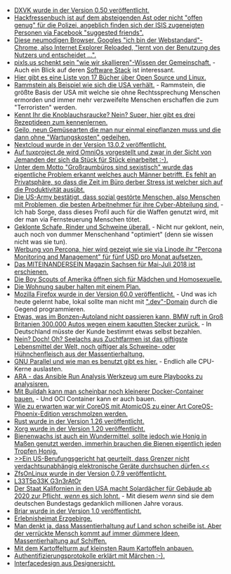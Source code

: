 * [DXVK wurde in der Version 0.50 veröffentlicht.](https://www.phoronix.com/scan.php?page=news_item&px=DXVK-0.50-Direct3D-11-Vulkan)
* [Hackfressenbuch ist auf dem absteigenden Ast oder nicht "offen genug" für die Polizei, angeblich finden sich der ISIS zugeneigten Personen via Facebook "suggested friends".](https://blog.fefe.de/?ts=a411b804)
* [Diese neumodigen Browser, Googles "ich bin der Webstandard"-Chrome, also Internet Explorer Reloaded, "lernt von der Benutzung des Nutzers und entscheidet ...".](https://www.pro-linux.de/news/1/25865/google-erl%C3%A4utert-neue-richtlinie-zu-chrome-autoplay.html)
* [pixls.us schenkt sein "wie wir skallieren"-Wissen der Gemeinschaft.](https://opensource.com/article/18/5/pixls-us-community-photography) - Auch ein Blick auf deren [Software Stack](https://pixls.us/software/) ist interessant.
* [Hier gibt es eine Liste von 17 Bücher über Open Source und Linux.](https://opensource.com/article/18/5/list-books-Linux-open-source)
* [Rammstein als Beispiel wie sich die USA verhält.](https://weltnetz.tv/video/1482-eugen-drewermann-aufruf-zur-kampagne-stopp-air-base-ramstein-2018) - Rammstein, die größte Basis der USA mit welche sie ohne Rechtssprechung Menschen ermorden und immer mehr verzweifelte Menschen erschaffen die zum "Terroristen" werden.
* [Kennt Ihr die Knoblauchsraucke? Nein? Super, hier gibt es drei Rezeptideen zum kennenlernen.](https://www.smarticular.net/knoblauchsrauke-rezepte-wildkraeuter-sammeln-verarbeiten-zubereiten-kochen/)
* [Geilo, neun Gemüsearten die man nur einmal einpflanzen muss und die dann ohne "Wartungskosten" gedeihen.](https://www.smarticular.net/mehrjaehrige-essbare-pflanzen-gemuese-kraeuter-fruechte/)
* [Nextcloud wurde in der Version 13.0.2 veröffentlicht.](https://nextcloud.com/blog/nextcloud-13.0.2-and-12.0.7-available-collabora-online-3.2-is-out/)
* [Auf tuxproject.de wird OmniOs vorgestellt und zwar in der Sicht von Jemanden der sich da Stück für Stück einarbeitet :-).](https://tuxproject.de/blog/2018/05/ein-monat-mit-omnios-andere-sind-schon-mit-bsd-ueberfordert/)
* [Unter dem Motto "Großraumbüros sind sexistisch" wurde das eigentliche Problem erkannt welches auch Männer betrifft. Es fehlt an Privatsphäre, so dass die Zeit im Büro derber Stress ist welcher sich auf die Produktivität ausübt.](https://blog.fefe.de/?ts=a40fa258)
* [Die US-Army bestätigt, dass sozial gestörte Menschen, also Menschen mit Problemen, die besten Arbeitnehmer für ihre Cyber-Abteilung sind.](https://blog.fefe.de/?ts=a40fb1f4) - Ich hab Sorge, dass dieses Profil auch für die Waffen genutzt wird, mit der man via Fernsteuerung Menschen tötet.
* [Geklonte Schafe, Rinder und Schweine überall.](https://netzfrauen.org/2018/05/08/agriculture2-0-2/) - Nicht nur geklont, nein, auch noch von dummer Menschenhand "optimiert" (denn sie wissen nicht was sie tun).
* [Werbung von Percona, hier wird gezeigt wie sie via Linode ihr "Percona Monitoring and Management" für fünf USD pro Monat aufsetzen.](https://www.percona.com/blog/2018/05/08/deploying-pmm-at-linode-your-5-per-month-monitoring-solution/)
* [Das MITEINANDERSEIN Magazin Sachsen für Mai-Juli 2018 ist erschienen.](https://bio-erzgebirge.de/wp/?p=14563)
* [Die Boy Scouts of Amerika öffnen sich für Mädchen und Homosexuelle.](https://blog.fefe.de/?ts=a40c7fe0)
* [Die Wohnung sauber halten mit einem Plan.](https://www.smarticular.net/sauberroutine-wochenplan-putzen-haushalt-natuerlich-hausmittel/)
* [Mozilla Firefox wurde in der Version 60.0 veröffentlicht.](https://www.mozilla.org/en-US/firefox/60.0/releasenotes/) - Und was ich heute gelernt habe, lokal sollte man nicht mit [".dev"-Domain](https://superuser.com/questions/1303396/how-to-fix-firefox-59-no-longer-accepting-my-self-signed-ssl-certificate-on-dev) durch die Gegend programmieren.
* [Etwas, was im Bonzen-Autoland nicht passieren kann, BMW ruft in Groß Britanien 300.000 Autos wegen einem kaputten Stecker zurück.](https://blog.fefe.de/?ts=a40da229) - In Deutschland müsste der Kunde bestimmt etwas selbst bezahlen.
* [Nein? Doch! Oh? Seelachs aus Zuchtfarmen ist das giftigste Lebensmittel der Welt, noch giftiger als Schweine- oder Hühnchenfleisch aus der Massentierhaltung.](https://netzfrauen.org/2018/05/10/57695/)
* [GNU Parallel und wie man es benutzt gibt es hier.](https://opensource.com/article/18/5/gnu-parallel) - Endlich alle CPU-Kerne auslasten.
* [ARA - das Ansible Run Analysis Werkzeug um eure Playbooks zu analysisren.](https://opensource.com/article/18/5/analyzing-ansible-runs-using-ara)
* [Mit Buildah kann man scheinbar noch kleinerer Docker-Container bauen.](https://opensource.com/article/18/5/containers-buildah) - Und OCI Container kann er auch bauen.
* [Wie zu erwarten war wir CoreOS mit AtomicOS zu einer Art CoreOS-Phoenix-Edition verschmolzen werden.](https://lwn.net/Articles/754058)
* [Rust wurde in der Version 1.26 veröffentlicht.](https://www.phoronix.com/scan.php?page=news_item&px=Rust-1.26-Released)
* [Xorg wurde in der Version 1.20 veröffentlicht.](https://www.phoronix.com/scan.php?page=news_item&px=X.Org-Server-1.20-Released)
* [Bienenwachs ist auch ein Wundermittel, sollte jedoch wie Honig in Maßen genutzt werden, immerhin brauchen die Bienen eigentlich jeden Tropfen Honig.](https://www.smarticular.net/bienenwachs-rezepte-verwendung-verarbeitung-haushalt-kosmetik/) 
* [>>Ein US-Berufungsgericht hat geurteilt, dass Grenzer nicht verdachtsunabhängig elektronische Geräte durchsuchen dürfen.<<](https://blog.fefe.de/?ts=a40a210b)
* [ZfsOnLinux wurde in der Version 0.7.9 veröffentlicht.](https://github.com/zfsonlinux/zfs/releases/tag/zfs-0.7.9)
* [L33T5p33K G3n3rAtOr](http://1337.me/)
* [Der Staat Kalifornien in den USA macht Solardächer für Gebäude ab 2020 zur Pflicht, *wenn* es sich lohnt.](http://www.sonnenseite.com/de/politik/kalifornien-macht-solardaecher-zur-pflicht.html) - Mit diesem *wenn* sind sie dem deutschen Bundestags gedanklich millionen Jahre voraus.
* [Briar wurde in der Version 1.0 veröffentlicht.](https://www.pro-linux.de/news/1/25883/p2p-messenger-briar-in-version-10-erschienen.html)
* [Erlebnisheimat Erzgebirge.](https://www.erzgebirge-tourismus.de/)
* [Man denkt ja, dass Massentierhaltung auf Land schon scheiße ist. Aber der verrückte Mensch kommt auf immer dümmere Ideen, Massentierhaltung auf Schiffen.](https://netzfrauen.org/2018/05/12/57710/)
* [Mit dem Kartoffelturm auf kleinsten Raum Kartoffeln anbauen.](https://www.smarticular.net/kartoffelturm-selber-bauen-anleitung-ernte/)
* [Authentifizierungsprotokolle erklärt mit Märchen :-).](https://berlin-ak.ftp.media.ccc.de/events/gpn/gpn18/h264-hd/gpn18-85-deu-Maerchenhafte_Protokolle_hd.mp4)
* [Interfacedesign aus Designersicht.](https://berlin-ak.ftp.media.ccc.de/events/gpn/gpn18/h264-hd/gpn18-35-deu-Interfacedesign_aus_Designersicht_hd.mp4)
